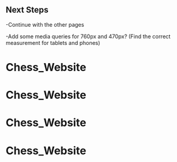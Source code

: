 ## Next Steps
-Continue with the other pages

-Add some media queries for 760px and 470px? (Find the correct measurement for tablets and phones)

# Chess_Website
# Chess_Website
# Chess_Website
# Chess_Website
